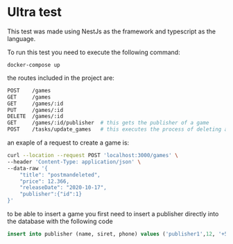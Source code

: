 # Ultra test

This test was made using NestJs as the framework and typescript as the language.

To run this test you need to execute the following command:
```
docker-compose up
```

the routes included in the project are:


```bash
POST    /games
GET     /games
GET     /games/:id
PUT     /games/:id
DELETE  /games/:id
GET     /games/:id/publisher  # this gets the publisher of a game
POST    /tasks/update_games   # this executes the process of deleting and making discounts on games
```

an exaple of a request to create a game is:
```bash
curl --location --request POST 'localhost:3000/games' \
--header 'Content-Type: application/json' \
--data-raw '{
    "title": "postmandeleted",
    "price": 12.366,
    "releaseDate": "2020-10-17",
    "publisher":{"id":1}
}'
```

to be able to insert a game you first need to insert a publisher directly into the database with the following code
```sql
insert into publisher (name, siret, phone) values ('publisher1',12, '+555111222');
```